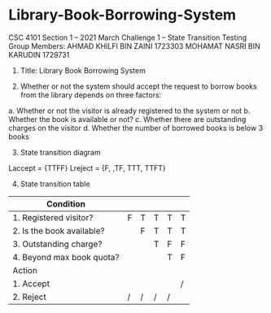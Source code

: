 # Library-Book-Borrowing-System

CSC 4101 Section 1 – 2021 March
Challenge 1 – State Transition Testing
Group Members:
AHMAD KHILFI BIN ZAINI 1723303
MOHAMAT NASRI BIN KARUDIN 1729731

1. Title: Library Book Borrowing System

2. Whether or not the system should accept the request to borrow books from the library depends on three factors:

a. Whether or not the visitor is already registered to the system or not
b. Whether the book is available or not?
c. Whether there are outstanding charges on the visitor
d. Whether the number of borrowed books is below 3 books


3. State transition diagram

Laccept = {TTFF}
Lreject = {F, ,TF, TTT, TTFT}


4. State transition table

| Condition                 	|   	|   	|   	|   	|   	|
|---------------------------	|---	|---	|---	|---	|---	|
| 1. Registered visitor?    	| F 	| T 	| T 	| T 	| T 	|
| 2. Is the book available? 	|   	| F 	| T 	| T 	| T 	|
| 3. Outstanding charge?    	|   	|   	| T 	| F 	| F 	|
| 4. Beyond max book quota? 	|   	|   	|   	| T 	| F 	|
| Action                    	|   	|   	|   	|   	|   	|
| 1. Accept                 	|   	|   	|   	|   	| / 	|
| 2. Reject                 	| / 	| / 	| / 	| / 	|   	|
